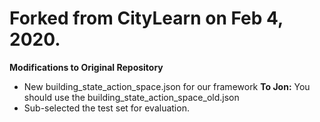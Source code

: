 # Forked from CityLearn on Feb 4, 2020.

**Modifications to Original Repository**
- New building_state_action_space.json for our framework
**To Jon:** You should use the building_state_action_space_old.json
- Sub-selected the test set for evaluation.  